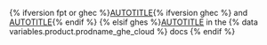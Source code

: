 {% ifversion fpt or ghec %}[AUTOTITLE](/billing/using-the-new-billing-platform/preventing-overspending){% ifversion ghec %} and [AUTOTITLE](/admin/policies/enforcing-policies-for-your-enterprise/enforcing-policies-for-advanced-security-in-your-enterprise){% endif %}
{% elsif ghes %}[AUTOTITLE](/enterprise-cloud@latest/billing/using-the-new-billing-platform/preventing-overspending) in the {% data variables.product.prodname_ghe_cloud %} docs
{% endif %}
